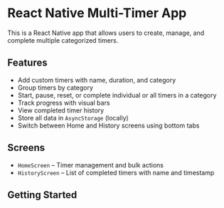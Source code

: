 
# React Native Multi-Timer App

This is a React Native app that allows users to create, manage, and complete multiple categorized timers.

## Features

- Add custom timers with name, duration, and category
- Group timers by category
- Start, pause, reset, or complete individual or all timers in a category
- Track progress with visual bars
- View completed timer history
- Store all data in `AsyncStorage` (locally)
- Switch between Home and History screens using bottom tabs

## Screens

- `HomeScreen` – Timer management and bulk actions
- `HistoryScreen` – List of completed timers with name and timestamp

## Getting Started
